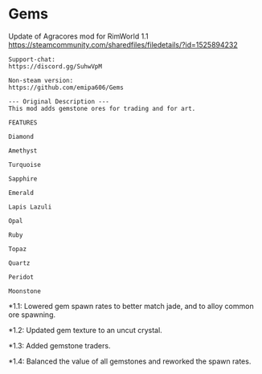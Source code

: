 # Gems

Update of Agracores mod for RimWorld 1.1
    https://steamcommunity.com/sharedfiles/filedetails/?id=1525894232

    Support-chat:
    https://discord.gg/SuhwVpM

    Non-steam version:
    https://github.com/emipa606/Gems

    --- Original Description ---
    This mod adds gemstone ores for trading and for art.

    FEATURES

    Diamond

    Amethyst

    Turquoise

    Sapphire

    Emerald

    Lapis Lazuli

    Opal

    Ruby

    Topaz

    Quartz

    Peridot

    Moonstone
	
*1.1: Lowered gem spawn rates to better match jade, and to alloy common ore spawning.

*1.2: Updated gem texture to an uncut crystal.

*1.3: Added gemstone traders.

*1.4: Balanced the value of all gemstones and reworked the spawn rates.
